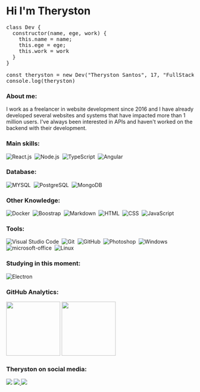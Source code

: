 # Hi I'm Theryston

<pre>
class Dev {
  constructor(name, ege, work) {
    this.name = name;
    this.ege = ege;
    this.work = work
  }
}

const theryston = new Dev("Theryston Santos", 17, "FullStack Developer")
console.log(theryston)
</pre>

### About me:
<p>
I work as a freelancer in website development since 2016 and I have already developed several websites and systems that have impacted more than 1 million users. I've always been interested in APIs and haven't worked on the backend with their development.
<p>

### Main skills:

![React.js](https://img.shields.io/badge/-React.js-5992FF?style=for-the-badge&logo=react&labelColor=1f004e)&nbsp;
![Node.js](https://img.shields.io/badge/-Node.js-5992FF?style=for-the-badge&logo=node.js&labelColor=1f004e)&nbsp;
![TypeScript](https://img.shields.io/badge/-TypeScript-5992FF?style=for-the-badge&logo=typescript&labelColor=1f004e)&nbsp;
![Angular](https://img.shields.io/badge/-angular-5992FF?style=for-the-badge&logo=angular&labelColor=1f004e)&nbsp;

### Database:
![MYSQL](https://img.shields.io/badge/-MYSQL-5992FF?style=for-the-badge&logo=MYSQL&labelColor=1f004e&logoColor=white)&nbsp;
![PostgreSQL](https://img.shields.io/badge/-PostgreSQL-5992FF?style=for-the-badge&logo=postgresql&labelColor=1f004e&logoColor=white)&nbsp;
![MongoDB](https://img.shields.io/badge/-MongoDB-5992FF?style=for-the-badge&logo=mongodb&labelColor=1f004e)&nbsp;

### Other Knowledge:

![Docker](https://img.shields.io/badge/-Docker-5992FF?style=for-the-badge&logo=docker&labelColor=1f004e)&nbsp;
![Boostrap](https://img.shields.io/badge/-boostrap-5992FF?style=for-the-badge&logo=bootstrap&labelColor=1f004e)&nbsp;
![Markdown](https://img.shields.io/badge/-Markdown-5992FF?style=for-the-badge&logo=markdown&labelColor=1f004e)&nbsp;
![HTML](https://img.shields.io/badge/-HTML-5992FF?style=for-the-badge&logo=html5&labelColor=1f004e)&nbsp;
![CSS](https://img.shields.io/badge/-CSS-5992FF?style=for-the-badge&logo=CSS3&logoColor=1572B6&labelColor=1f004e)&nbsp;
![JavaScript](https://img.shields.io/badge/-JavaScript-5992FF?style=for-the-badge&logo=javascript&labelColor=1f004e)&nbsp;

### Tools:

![Visual Studio Code](https://img.shields.io/badge/-Visual%20Studio%20Code-5992FF?style=for-the-badge&logo=visual-studio-code&logoColor=007ACC&labelColor=1f004e)&nbsp;
![Git](https://img.shields.io/badge/-Git-5992FF?style=for-the-badge&logo=git&labelColor=1f004e)&nbsp;
![GitHub](https://img.shields.io/badge/-GitHub-5992FF?style=for-the-badge&logo=github&labelColor=1f004e)&nbsp;
![Photoshop](https://img.shields.io/badge/-Photoshop-5992FF?style=for-the-badge&logo=adobe-photoshop&labelColor=1f004e)&nbsp;
![Windows](https://img.shields.io/badge/-Windows-5992FF?style=for-the-badge&logo=windows&labelColor=1f004e)&nbsp;
![microsoft-office](https://img.shields.io/badge/-microsoft_office-5992FF?style=for-the-badge&logo=microsoft-office&labelColor=1f004e)&nbsp;
![Linux](https://img.shields.io/badge/-linux-5992FF?style=for-the-badge&logo=linux&labelColor=1f004e)&nbsp;


### Studying in this moment:

![Electron](https://img.shields.io/badge/-Electron-5992FF?style=for-the-badge&logo=electron&labelColor=1f004e)&nbsp;

### GitHub Analytics:

<p align="left">
  <img height="145em" src="https://github-readme-stats.vercel.app/api?username=theryston&title_color=5992FF&icon_color=5992FF&text_color=5ce1e6&bg_color=1f004e&border_color=whitec&show_icons=true"/>
  <img height="145em" src="https://github-readme-stats-eight-theta.vercel.app/api/top-langs/?username=theryston&layout=compact&title_color=5992FF&icon_color=5992FF&text_color=5ce1e6&bg_color=1f004e&show_icons=true"/>
</p>

### Theryston on social media:

<a href="https://www.linkedin.com/in/Theryston/"><img src="https://img.shields.io/badge/-Theryston-0077B5?style=for-the-badge&logo=Linkedin&logoColor=white"/></a>
<a href="mailto:devtheryston@gmail.com"><img src="https://img.shields.io/badge/-devtheryston@gmail.com-0078D4?style=for-the-badge&logo=gmail&logoColor=white"/>
    </a>
<a href="https://www.instagram.com/_theryston_/"><img src="https://img.shields.io/badge/-@_theryston_-E4405F?style=for-the-badge&logo=Instagram&logoColor=white"/></a>

</p>
